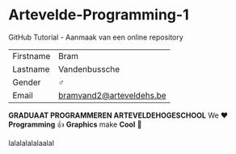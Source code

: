 # Artevelde-Programming-1

GitHub Tutorial - Aanmaak van een online repository

|           |                                |
| --------- | ------------------------------ |
| Firstname | Bram                       |
| Lastname  | Vandenbussche          |
| Gender    | :male_sign:                    |
| Email     | bramvand2@arteveldehs.be |

**GRADUAAT PROGRAMMEREN ARTEVELDEHOGESCHOOL**
We :heart: **Programming** :thumbsup: **Graphics** make **Cool** :poop:

lalalalalalaalal